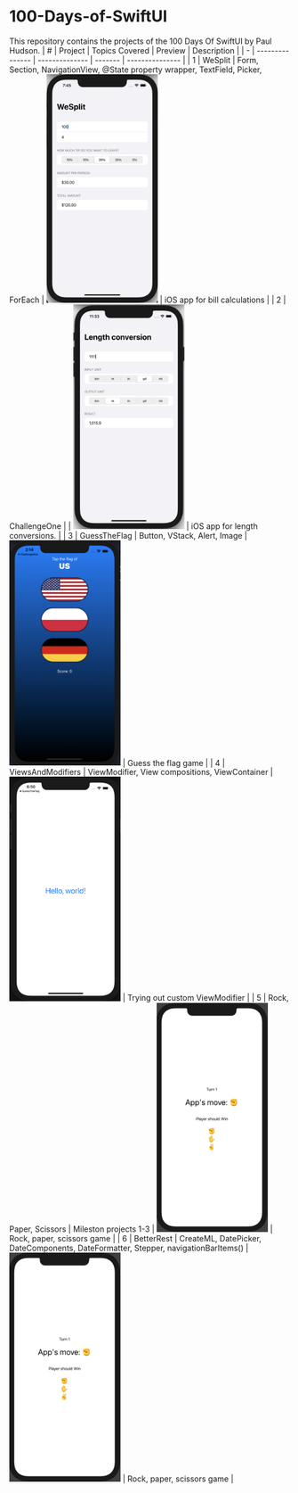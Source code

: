 # 100-Days-of-SwiftUI
This repository contains the projects of the 100 Days Of SwiftUI by Paul Hudson.
| # | Project         | Topics Covered | Preview | Description |
| - | --------------- | -------------- | ------- | --------------- |
| 1 | WeSplit   | Form, Section, NavigationView, @State property wrapper, TextField, Picker, ForEach | <img src="WeSplit/screenshots/screenshot-1.png" width="200"> | iOS app for bill calculations |
| 2 | ChallengeOne   |  | <img src="ChallengeOne/screenshots/screenshot-1.png" width="200"> | iOS app for length conversions. |
| 3 | GuessTheFlag   | Button, VStack, Alert, Image | <img src="GuessTheFlag/screenshots/screenshot-1.png" width="200"> | Guess the flag game |
| 4 | ViewsAndModifiers   | ViewModifier, View compositions, ViewContainer | <img src="ViewsAndModifiers/screenshots/screenshot-1.png" width="200"> | Trying out custom ViewModifier |
| 5 | Rock, Paper, Scissors   | Mileston projects 1-3 | <img src="RockPaperScissors/screenshots/screenshot-1.png" width="200"> | Rock, paper, scissors game |
| 6 | BetterRest   | CreateML, DatePicker, DateComponents, DateFormatter, Stepper, navigationBarItems() | <img src="RockPaperScissors/screenshots/screenshot-1.png" width="200"> | Rock, paper, scissors game |